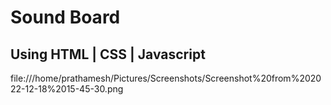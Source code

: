 # Sound Board

## Using HTML | CSS | Javascript

file:///home/prathamesh/Pictures/Screenshots/Screenshot%20from%202022-12-18%2015-45-30.png
